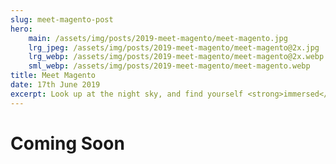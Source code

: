 ```yaml
---
slug: meet-magento-post
hero:
    main: /assets/img/posts/2019-meet-magento/meet-magento.jpg
    lrg_jpeg: /assets/img/posts/2019-meet-magento/meet-magento@2x.jpg
    lrg_webp: /assets/img/posts/2019-meet-magento/meet-magento@2x.webp
    sml_webp: /assets/img/posts/2019-meet-magento/meet-magento.webp
title: Meet Magento
date: 17th June 2019
excerpt: Look up at the night sky, and find yourself <strong>immersed</strong> in the amazing mountain range of Aspen. 
---
```



# Coming Soon #